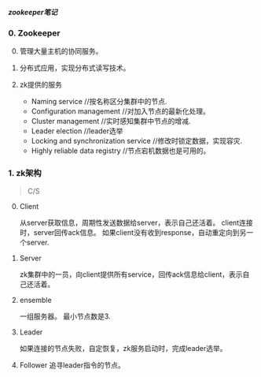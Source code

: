 ##### zookeeper笔记

### 0. Zookeeper

0. 管理大量主机的协同服务。
1. 分布式应用，实现分布式读写技术。
2. zk提供的服务

    * Naming service				//按名称区分集群中的节点.
    * Configuration management	    //对加入节点的最新化处理。
    * Cluster management			//实时感知集群中节点的增减.
    * Leader election				//leader选举
    * Locking and synchronization service	//修改时锁定数据，实现容灾.
    * Highly reliable data registry		//节点宕机数据也是可用的。

### 1. zk架构       
> C/S

0. Client
   
    从server获取信息，周期性发送数据给server，表示自己还活着。
    client连接时，server回传ack信息。
    如果client没有收到response，自动重定向到另一个server.

1. Server

	zk集群中的一员，向client提供所有service，回传ack信息给client，表示自己还活着。

2. ensemble

	一组服务器。
	最小节点数是3.

3. Leader

	如果连接的节点失败，自定恢复，zk服务启动时，完成leader选举。

4. Follower
	追寻leader指令的节点。